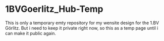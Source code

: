 # 1BVGoerlitz_Hub-Temp
This is only a temporary emty repository for my wensite design for the 1.BV Görlitz. But i need to keep it private right now, so this as a temp page until i can make it public again.
